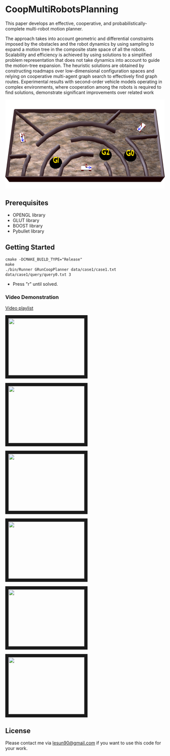 # CoopMultiRobotsPlanning
This paper develops an effective, cooperative, and probabilistically-complete multi-robot motion planner.

The approach takes into account geometric and differential constraints imposed by the obstacles and the robot dynamics by using sampling to expand a motion tree in the composite state space of all the robots. Scalability and efficiency is achieved by using solutions to a simplified problem representation that does not take dynamics into account to guide the motion-tree expansion. The heuristic solutions are obtained by constructing roadmaps over low-dimensional configuration spaces and relying on cooperative multi-agent graph search to effectively find graph routes. Experimental results with second-order vehicle models operating in complex environments, where cooperation among the robots is required to find solutions, demonstrate significant improvements over related work

![webinterface](/ScenePics/case3_bumpy.jpg?raw=true "webinterface")

## Prerequisites
- OPENGL library
- GLUT library
- BOOST library
- Pybullet library

## Getting Started
```
cmake -DCMAKE_BUILD_TYPE="Release"
make
./bin/Runner GRunCoopPlanner data/case1/case1.txt data/case1/query/query0.txt 3
```
- Press "r" until solved.

### Video Demonstration

[Video playlist](goo.gl/iuFF4Q)

<a href="http://www.youtube.com/watch?feature=player_embedded&v=ExR0GADeCvk
" target="_blank"><img src="http://img.youtube.com/vi/ExR0GADeCvk/0.jpg" 
alt="" width="240" height="180" border="10" /></a>

<a href="http://www.youtube.com/watch?feature=player_embedded&v=kKqS2OkRLQM
" target="_blank"><img src="http://img.youtube.com/vi/kKqS2OkRLQM/0.jpg" 
alt="" width="240" height="180" border="10" /></a>

<a href="http://www.youtube.com/watch?feature=player_embedded&v=x_AYG531AI
" target="_blank"><img src="http://img.youtube.com/vi/x_AYG531AI/0.jpg" 
alt="" width="240" height="180" border="10" /></a>

<a href="http://www.youtube.com/watch?feature=player_embedded&v=bTrl3N1obVU
" target="_blank"><img src="http://img.youtube.com/vi/bTrl3N1obVU/0.jpg" 
alt="" width="240" height="180" border="10" /></a>

<a href="http://www.youtube.com/watch?feature=player_embedded&v=vzleSt7PRU
" target="_blank"><img src="http://img.youtube.com/vi/vzleSt7PRU/0.jpg" 
alt="" width="240" height="180" border="10" /></a>

<a href="http://www.youtube.com/watch?feature=player_embedded&v=G6mwNYJW07M
" target="_blank"><img src="http://img.youtube.com/vi/G6mwNYJW07M/0.jpg" 
alt="" width="240" height="180" border="10" /></a>

## License

Please contact me via lesun90@gmail.com if you want to use this code for your work.
